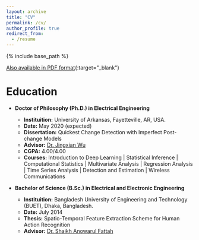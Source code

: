 ```yaml
---
layout: archive
title: "CV"
permalink: /cv/
author_profile: true
redirect_from:
  - /resume
---
```


{% include base_path %}

[Also available in PDF format](https://samrat-nath.github.io/files/CV_Samrat_Nath.pdf){:target="_blank"}

Education
======
- **Doctor of Philosophy (Ph.D.) in Electrical Engineering**
  - **Instituition:** University of Arkansas, Fayetteville, AR, USA.
  - **Date:** May 2020 (expected)
  - **Dissertation:** Quickest Change Detection with Imperfect Post-change Models
  - **Advisor:** [Dr. Jingxian Wu](https://wuj.hosted.uark.edu/) 
  - **CGPA:** 4.00/4.00 
  - **Courses:** Introduction to Deep Learning | Statistical Inference | Computational Statistics | Multivariate Analysis | Regression Analysis | Time Series Analysis | Detection and Estimation | Wireless Communications

- **Bachelor of Science (B.Sc.) in Electrical and Electronic Engineering**
  - **Instituition:** Bangladesh University of Engineering and Technology (BUET), Dhaka, Bangladesh.
  - **Date:** July 2014
  - **Thesis:** Spatio-Temporal Feature Extraction Scheme for Human Action Recognition
  - **Advisor:** [Dr. Shaikh Anowarul Fattah](https://sites.google.com/site/drshaikhfattah/)
  <!---
  - **CGPA:** 3.71/4.00 
--->
  - **Courses:** Systems & Signals | Digital Signal Processing | Communication Theory | Digital Communication| Random Signals & Process | Probability & Statistics | Control System | Power System Analysis


Technical Skills
======
- *Programming Languages*: Python, R, MATLAB, C++, SQL 
- *Machine Learning Frameworks*: PyTorch, NumPy, SciPy, Pandas, scikit-learn, Jupyter
- *Engineering Applications*: Simulink, PSpice, Proteus, Tableau, Alteryx
- *Miscellaneous*:  Git, Bash, Linux, LATEX, MS Office, Prezi


Professional Experience
======
- **University of Arkansas, Fayetteville, Arkansas, USA (Jan 2016 – Present)**
*Graduate Research Assistant, Department of Electrical Engineering*
  - Supervisor: [Dr. Jingxian Wu](https://wuj.hosted.uark.edu/)  
  - Performed research with focus on Optimization, Statistical Signal Processing, Machine Learning, and Wireless Communication.
  - Published 2 journals and 4 conference papers so far.
*Graduate Teaching Assistant, Department of Electrical Engineering*
  - Assisted in grading of courses such as Systems and Signals, Probability and Stochastic Process, Communication Theory.
  - Instructed 50 students on average each year in MATLAB.
- **Walmart, Bentonville, Arkansas, USA (Jun 2019 – Aug 2019)**
*Summer Intern Data Analyst, Global Business Service Digital Solutions*
  - Developed an app using Alteryx for estimation & optimal allocation of maintenance budget in HVAC & Refrigeration sector of stores with Regression and Optimization models built in R.
  - Supervisor: [Chris Christopher](https://www.linkedin.com/in/chrischristopherjr/)
  - Mentor: [Christopher Linn](https://www.linkedin.com/in/linnchris/)


Selected Publications
======
  <ul>{% for post in site.publications %}
    {% include archive-single-cv.html %}
  {% endfor %}</ul>
  

Academic Awards & Scholarships
======
- *Dean’s List Award, BUET (2010 – 2012)*
  - Obtained Honors (3.75) grade point in junior and senior years.
- *University Admission Test Excellency Scholarship, BUET (2009)*
  - Ranked in top 1% among 7000+ applicants in undergraduate admission test.
- *Dhaka Education Board Scholarship, Ministry of Education, Bangladesh (2008)*
  - For excellence in Higher Secondary School Certificate Examination (H.S.C).
- *Perfect Attendance Certificate, Notre Dame College, Dhaka, Bangladesh (2006-2008)*
  - Maintained 100% class attendance in higher secondary school.

Leadership Experience
======
- *President, Bangladesh Student Organization at the UA (Jun 2017 – May 2018)*
  - Managed a registered student organization of 37 Bangladeshi students.
  - Organized an annual cultural event with 130+ guests inculding faculty and students from different countries.

Professional Affiliations
======
- Member, IEEE (Jan 2018 – Dec 2019)
- Member, IEEE Young Professionals (Jan 2018 – Dec 2019)
- Member, IEEE Signal Processing Society (Jan 2019 – Dec 2019)


